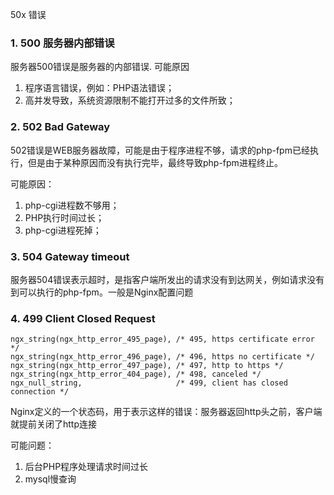 50x 错误

### 1. 500 服务器内部错误

服务器500错误是服务器的内部错误.
可能原因
1. 程序语言错误，例如：PHP语法错误；
2. 高并发导致，系统资源限制不能打开过多的文件所致；


### 2. 502 Bad Gateway

502错误是WEB服务器故障，可能是由于程序进程不够，请求的php-fpm已经执行，但是由于某种原因而没有执行完毕，最终导致php-fpm进程终止。

可能原因：
1. php-cgi进程数不够用；
2. PHP执行时间过长；
3. php-cgi进程死掉；

### 3. 504 Gateway timeout

服务器504错误表示超时，是指客户端所发出的请求没有到达网关，例如请求没有到可以执行的php-fpm。一般是Nginx配置问题

### 4. 499 Client Closed Request

```
ngx_string(ngx_http_error_495_page), /* 495, https certificate error */
ngx_string(ngx_http_error_496_page), /* 496, https no certificate */
ngx_string(ngx_http_error_497_page), /* 497, http to https */
ngx_string(ngx_http_error_404_page), /* 498, canceled */
ngx_null_string,                     /* 499, client has closed connection */
```

Nginx定义的一个状态码，用于表示这样的错误：服务器返回http头之前，客户端就提前关闭了http连接

可能问题：

1. 后台PHP程序处理请求时间过长
2. mysql慢查询


